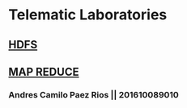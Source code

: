 # Telematic Laboratories

## [HDFS](laboratorio1.md)
## [MAP REDUCE](laboratorio2.md)


### Andres Camilo Paez Rios || 201610089010

